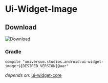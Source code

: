 Ui-Widget-Image
===============

## Download ##
[![Download](https://api.bintray.com/packages/universum-studios/android/universum.studios.android%3Aui/images/download.svg)](https://bintray.com/universum-studios/android/universum.studios.android%3Aui/_latestVersion)

### Gradle ###

    compile "universum.studios.android:ui-widget-image:${DESIRED_VERSION}@aar"

_depends on:_
[ui-widget-core](https://github.com/universum-studios/android_ui/tree/master/library-widget-core)